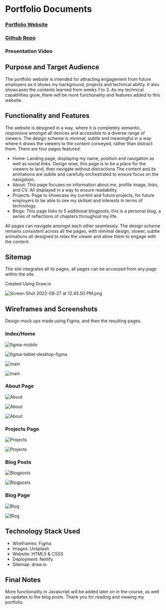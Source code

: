 # Portfolio Documents

### [Portfolio Website](https://divijseth.netlify.app/index.html)

### [Github Repo](https://github.com/DjSeth1/DivijSeth_T1A2)

### Presentation Video

## Purpose and Target Audience

The portfolio website is intended for attracting engagement from future employers as it shows my background, projects and technical ability. It also showcases the contents learned from weeks 1 to 3. As my technical capabilities grow, there will be more functionality and features added to this website.

## Functionality and Features

The website is designed in a way, where it is completely semantic, responsive amongst all devices and accessible to a diverse range of viewers. The design scheme is minimal, subtle and meaningful in a way where it draws the viewers to the content conveyed, rather than distract them. There are four pages featured:

- Home: Landing page, displaying my name, position and navigation as well as social links. Design wise,  this page is to be a place for the viewers to land, then navigate without distractions The content and its animations are subtle and carefully orchestrated to ensure focus on the navigation.
- About: This page focuses on information about me, profile image, links, and CV. All displayed in a way to ensure readability.
- Projects: Page to showcase my current and future projects, for future employers to be able to see my skillset and interests in terms of technology.
- Blogs: This page links to 5 additional blogposts, this is a personal blog, a series of reflections of chapters throughout my life.

All pages can navigate amongst each other seamlessly. The design scheme remains consistent across all the pages, with minimal design, slower, subtle animations all designed to relax the viewer and allow them to engage with the content.

## Sitemap

The site integrates all its pages, all pages can be accessed from any page within the site.

Created Using Draw.io

![Screen Shot 2022-08-27 at 12.45.50 PM.png](/docs//Screenshots/sitemap.png)

## Wireframes and Screenshots

Design mock ups made using Figma, and then the resulting pages.

### Index/Home

![figma-mobile](/docs//Screenshots/main-m-figma.png)

![figma-tablet-desktop-figma](/docs//Screenshots/main-td-figma.png)

![main](/docs//Screenshots/main-mt-live.png)

![main](/docs/Screenshots/main-d-live.png)

### About Page

![About](/docs//Screenshots/about-mt-figma.png)

![About](/docs//Screenshots/about-d-figma.png)

![About](/docs//Screenshots/about-mt-live.png)
  
### Projects Page

![Projects](/docs//Screenshots/projects-mtd-figma.png)

![Projects](/docs//Screenshots/projects-mtd-live.png)

### Blog Posts

![Blogposts](/docs//Screenshots/blogpost-figma.png)

![Blogposts](/docs//Screenshots/blogpost-live.png)

### Blog Page

![Blog](/docs//Screenshots/blog-figma.png)

![Blog](/docs//Screenshots/blog-live.png)

## Technology Stack Used

- Wireframes: Figma
- Images: Unsplash
- Website: HTML5 & CSS3
- Deployment: Netlify
- Sitemap: draw.io

## Final Notes

More functionality in Javascript will be added later on in the course, as well as updates to the blog posts. Thank you for reading and viewing my portfolio.

